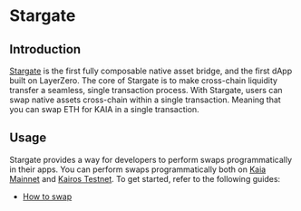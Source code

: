 # Stargate

## Introduction <a id="introduction"></a>

[Stargate](https://stargateprotocol.gitbook.io/stargate/v2-developer-docs) is the first fully composable native asset bridge, and the first dApp built on LayerZero. The core of Stargate is to make cross-chain liquidity transfer a seamless, single transaction process. With Stargate, users can swap native assets cross-chain within a single transaction. Meaning that you can swap ETH for KAIA in a single transaction. 


## Usage <a id="usage"></a>

Stargate provides a way for developers to perform swaps programmatically in their apps. You can perform swaps programmatically both on [Kaia Mainnet](https://stargateprotocol.gitbook.io/stargate/v2-developer-docs/technical-reference/mainnet-contracts#klaytn) and [Kairos Testnet](https://stargateprotocol.gitbook.io/stargate/v2-developer-docs/technical-reference/testnet-contracts#klaytn-baobab-testnet). To get started, refer to the following guides:
* [How to swap](https://stargateprotocol.gitbook.io/stargate/v2-developer-docs/integrate-with-stargate/how-to-swap)
